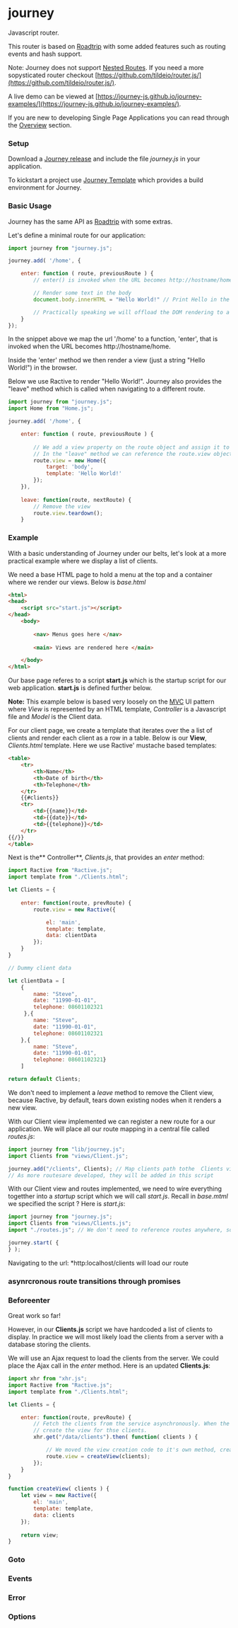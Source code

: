 # journey
Javascript router.

This router is based on [Roadtrip](https://github.com/Rich-Harris/roadtrip) with some added features such as routing events and hash support.

Note: Journey does not support [Nested Routes](). If you need a more sopysticated router checkout [https://github.com/tildeio/router.js/](https://github.com/tildeio/router.js/).

A live demo can be viewed at [https://journey-js.github.io/journey-examples/](https://journey-js.github.io/journey-examples/).

If you are new to developing Single Page Applications you can read through the [Overview](overview.md) section.

### Setup
Download a [Journey release](https://github.com/journey-js/journey/releases) and include the file *journey.js* in your application.

To kickstart a project use [Journey Template](TODO) which provides a build environment for Journey.

### Basic Usage
Journey has the same API as  [Roadtrip](https://github.com/Rich-Harris/roadtrip) with some extras.

Let's define a minimal route for our application:

```js
import journey from "journey.js";

journey.add( '/home', {

    enter: function ( route, previousRoute ) {
        // enter() is invoked when the URL becomes http://hostname/home

        // Render some text in the body
        document.body.innerHTML = "Hello World!" // Print Hello in the body

        // Practically speaking we will offload the DOM rendering to a View Library such as Ractive, Vue etc.
    }
});
```

In the snippet above we map the url '/home' to a function, 'enter', that is invoked when the URL becomes http://hostname/home.

Inside the 'enter' method we then render a view (just a string "Hello World!") in the browser.

Below we use Ractive to render "Hello World!". Journey also provides the "leave" method which is called when navigating to a different route.

```js
import journey from "journey.js";
import Home from "Home.js";

journey.add( '/home', {

    enter: function ( route, previousRoute ) {
    
        // We add a view property on the route object and assign it to our newly created view.
        // In the "leave" method we can reference the route.view object to remove it from the DOM.
        route.view = new Home({                  
            target: 'body',
            template: 'Hello World!'
        });
    }),
    
    leave: function(route, nextRoute) {
        // Remove the view
        route.view.teardown();
    }
 ```
 
### Example

With a basic understanding of Journey under our belts, let's look at a more practical example where we display a list of clients.

We need a base HTML page to hold a menu at the top and a container where we render our views. Below is *base.html*

```html
<html>
<head>
    <script src="start.js"></script>
</head>
    <body>
    
        <nav> Menus goes here </nav>
    
        <main> Views are rendered here </main>

    </body>
</html>
```

Our base page referes to a script **start.js** which is the startup script for our web application. **start.js** is defined further below.

**Note:** This example below is based very loosely on the [MVC](TODO) UI pattern where *View* is represented by an HTML template, *Controller* is a Javascript file and *Model* is the Client data.

For our client page, we create a template that iterates over the a list of clients and render each client as a row in a table. Below is our **View**, *Clients.html* template. Here we use Ractive' mustache based templates:

```html
<table>
    <tr>
        <th>Name</th>
        <th>Date of birth</th>
        <th>Telephone</th>
    </tr>
    {{#clients}}
    <tr>
        <td>{{name}}</td>
        <td>{{date}}</td>
        <td>{{telephone}}</td>
    </tr>
{{/}}
</table>
```

Next is the** Controller**, *Clients.js*, that provides an *enter* method:

```js
import Ractive from "Ractive.js";
import template from "./Clients.html";

let Clients = {
    
    enter: function(route, prevRoute) {
        route.view = new Ractive({

            el: 'main',
            template: template,
            data: clientData
        });
    }
}

// Dummy client data

let clientData = [
    {
        name: "Steve", 
        date: "11990-01-01",
        telephone: 08601102321
     },{
        name: "Steve", 
        date: "11990-01-01",
        telephone: 08601102321
    },{
        name: "Steve", 
        date: "11990-01-01",
        telephone: 08601102321}
    ]

return default Clients;
```

We don't need to implement a *leave* method to remove the Client view, because Ractive, by default, tears down existing nodes when it renders a new view.

With our Client view implemented we can register a new route for a our application. We will place all our route mapping in a central file called *routes.js*:

```js
import journey from "lib/journey.js";
import Clients from "views/Client.js";

journey.add("/clients", Clients); // Map clients path tothe  Clients view
// As more routesare developed, they will be added in this script
```

With our Client view and routes implemented, we need to wire everything togetther into a *startup* script which we will call *start.js*.
Recall in *base.mtml* we specified the script <script src="start.js"></script>? Here is *start.js*:

```js
import journey from "journey.js";
import Clients from "views/Clients.js";
import "./routes.js"; // We don't need to reference routes anywhere, so we simply import the module

journey.start( {
} );

```

Navigating to the url: *http:localhost/clients will load our route

### asynrcronous route transitions through promises
    

### Beforeenter
Great work so far!

However, in our **Clients.js** script we have hardcoded a list of clients to display. In practice we will most likely load the clients from a server with a database storing the clients.

We will use an Ajax request to load the clients from the server. We could place the Ajax call in the *enter* method. Here is an  updated **Clients.js**:

```js
import xhr from "xhr.js";
import Ractive from "Ractive.js";
import template from "./Clients.html";

let Clients = {

    enter: function(route, prevRoute) {
        // Fetch the clients from the service asynchronously. When the promise resolves with the clients, we 
        // create the view for thse clients.
        xhr.get("/data/clients").then( function( clients ) {

            // We moved the view creation code to it's own method, createView.
            route.view = createView(clients);
        });
    }
}

function createView( clients ) {
    let view = new Ractive({
        el: 'main',
        template: template,
        data: clients
    });
    
    return view;
}
```

### Goto

### Events

### Error

### Options
